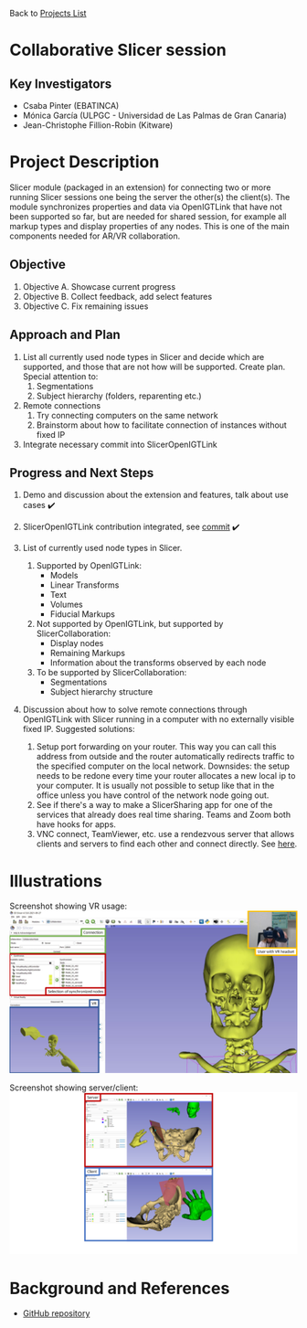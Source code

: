 Back to [Projects List](../../README.md#ProjectsList)

# Collaborative Slicer session

## Key Investigators

- Csaba Pinter (EBATINCA)
- Mónica García (ULPGC - Universidad de Las Palmas de Gran Canaria)
- Jean-Christophe Fillion-Robin (Kitware)

# Project Description

<!-- Add a short paragraph describing the project. -->

Slicer module (packaged in an extension) for connecting two or more running Slicer sessions one being the server the other(s) the client(s). The module synchronizes properties and data via OpenIGTLink that have not been supported so far, but are needed for shared session, for example all markup types and display properties of any nodes. This is one of the main components needed for AR/VR collaboration.

## Objective

<!-- Describe here WHAT you would like to achieve (what you will have as end result). -->

1. Objective A. Showcase current progress
1. Objective B. Collect feedback, add select features
1. Objective C. Fix remaining issues

## Approach and Plan

<!-- Describe here HOW you would like to achieve the objectives stated above. -->

1. List all currently used node types in Slicer and decide which are supported, and those that are not how will be supported. Create plan. Special attention to:
    1. Segmentations
    1. Subject hierarchy (folders, reparenting etc.)
3. Remote connections
    1. Try connecting computers on the same network
    1. Brainstorm about how to facilitate connection of instances without fixed IP
4. Integrate necessary commit into SlicerOpenIGTLink

## Progress and Next Steps

<!-- Update this section as you make progress, describing of what you have ACTUALLY DONE. If there are specific steps that you could not complete then you can describe them here, too. -->

1. Demo and discussion about the extension and features, talk about use cases :heavy_check_mark:
1. SlicerOpenIGTLink contribution integrated, see [commit](https://github.com/openigtlink/SlicerOpenIGTLink/commit/a28d381af4542063f60e885c0505e45fbd5e9006) :heavy_check_mark:
1. List of currently used node types in Slicer.
    1. Supported by OpenIGTLink:
        - Models
        - Linear Transforms
        - Text
        - Volumes
        - Fiducial Markups
     1. Not supported by OpenIGTLink, but supported by SlicerCollaboration:
        - Display nodes
        - Remaining Markups
        - Information about the transforms observed by each node
     1. To be supported by SlicerCollaboration:
        - Segmentations
        - Subject hierarchy structure

1. Discussion about how to solve remote connections through OpenIGTLink with Slicer running in a computer with no externally visible fixed IP. Suggested solutions:
    1. Setup port forwarding on your router. This way you can call this address from outside and the router automatically redirects traffic to the specified computer on the local network. Downsides: the setup needs to be redone every time your router allocates a new local ip to your computer. It is usually not possible to setup like that in the office unless you have control of the network node going out.
    2. See if there's a way to make a SlicerSharing app for one of the services that already does real time sharing. Teams and Zoom both have hooks for apps.
    3. VNC connect, TeamViewer, etc. use a rendezvous server that allows clients and servers to find each other and connect directly. See [here](https://stackoverflow.com/questions/53479668/how-to-make-2-clients-connect-each-other-directly-after-having-both-connected-a).

# Illustrations

<!-- Add pictures and links to videos that demonstrate what has been accomplished.
![Description of picture](Example2.jpg)
![Some more images](Example2.jpg)
-->

Screenshot showing VR usage:
![SlicerCollaboration screenshot VR](SlicerCollaboration_VR.PNG)

Screenshot showing server/client:
![SlicerCollaboration screenshot server/client](SlicerCollaboration_ServerClient.PNG)

# Background and References

<!-- If you developed any software, include link to the source code repository. If possible, also add links to sample data, and to any relevant publications. -->

* [GitHub repository](https://github.com/EBATINCA/SlicerCollaboration)
